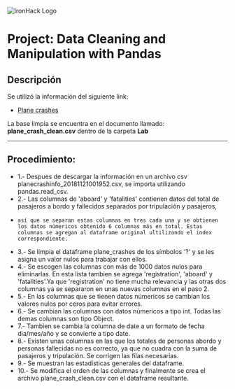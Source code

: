 ![IronHack Logo](https://s3-eu-west-1.amazonaws.com/ih-materials/uploads/upload_d5c5793015fec3be28a63c4fa3dd4d55.png)

# Project: Data Cleaning and Manipulation with Pandas

## Descripción

Se utilizó la información del siguiente link:

* [Plane crashes](https://www.kaggle.com/nguyenhoc/plane-crash)

La base limpia se encuentra en el documento llamado: **plane_crash_clean.csv** dentro de la carpeta **Lab**

---

## Procedimiento:

* 1.- Despues de descargar la información en un archivo csv planecrashinfo_20181121001952.csv, se importa utilizando pandas.read_csv.
* 2.- Las columnas de 'aboard' y 'fatalities' contienen datos del total de pasajeros a bordo y fallecidos separados por tripulación y pasajeros,
*     así que se separan estas columnas en tres cada una y se obtienen los datos númericos obtenido 6 columnas más en total. Estas columnas se agregan al dataframe original ultilizando el index correspondiente.
* 3.- Se limpia el dataframe plane_crashes de los símbolos '?' y se les asigna un valor nulos para trabajar con ellos.
* 4.- Se escogen las columnas con más de 1000 datos nulos para eliminarlas. En esta lista tambien se agrega 'registration', 'aboard' y 'fatalities'.Ya que 'registration' no tiene mucha relevancia y las otras dos columnas ya se separaron en unas nuevas columnas en el paso 2.
* 5.- En las columnas que se tienen datos númericos se cambian los valores nulos por ceros para evitar errores.
* 6.- Se cambian las columnas con datos númericos a tipo int. Todas las demas columnas son tipo Object.
* 7.- Tambien se cambia la columna de date a un formato de fecha dia/mes/año y se convierte a tipo date.
* 8.- Existen unas columnas en las que los totales de personas abordo y personas fallecidas no es correcto, ya que no cuadra con la suma de pasajeros y tripulación. Se corrigen las filas necesarias.
* 9.- Se muestran las estadísticas generales del dataframe.
* 10.- Se modifica el orden de las columnas y finalmente se crea el archivo plane_crash_clean.csv con el dataframe resultante.

